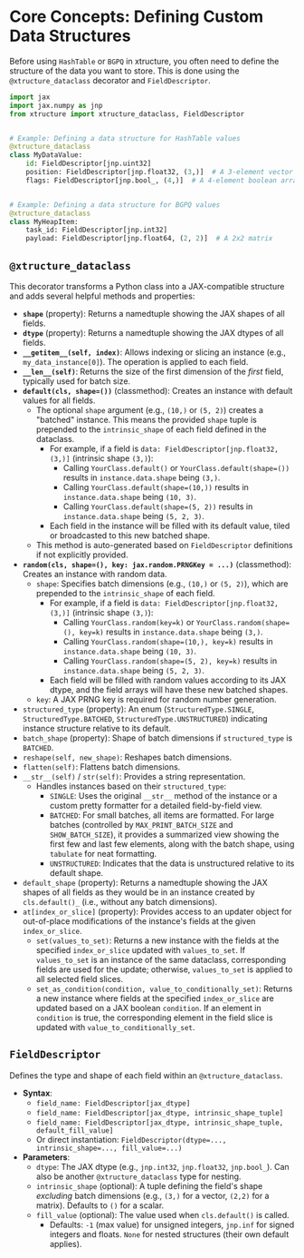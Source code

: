 # Core Concepts: Defining Custom Data Structures

Before using `HashTable` or `BGPQ` in xtructure, you often need to define the structure of the data you want to store. This is done using the `@xtructure_dataclass` decorator and `FieldDescriptor`.

```python
import jax
import jax.numpy as jnp
from xtructure import xtructure_dataclass, FieldDescriptor


# Example: Defining a data structure for HashTable values
@xtructure_dataclass
class MyDataValue:
    id: FieldDescriptor[jnp.uint32]
    position: FieldDescriptor[jnp.float32, (3,)]  # A 3-element vector
    flags: FieldDescriptor[jnp.bool_, (4,)]  # A 4-element boolean array


# Example: Defining a data structure for BGPQ values
@xtructure_dataclass
class MyHeapItem:
    task_id: FieldDescriptor[jnp.int32]
    payload: FieldDescriptor[jnp.float64, (2, 2)]  # A 2x2 matrix
```

## `@xtructure_dataclass`

This decorator transforms a Python class into a JAX-compatible structure and adds several helpful methods and properties:

*   **`shape`** (property): Returns a namedtuple showing the JAX shapes of all fields.
*   **`dtype`** (property): Returns a namedtuple showing the JAX dtypes of all fields.
*   **`__getitem__(self, index)`**: Allows indexing or slicing an instance (e.g., `my_data_instance[0]`). The operation is applied to each field.
*   **`__len__(self)`**: Returns the size of the first dimension of the *first* field, typically used for batch size.
*   **`default(cls, shape=())`** (classmethod): Creates an instance with default values for all fields.
    *   The optional `shape` argument (e.g., `(10,)` or `(5, 2)`) creates a "batched" instance. This means the provided `shape` tuple is prepended to the `intrinsic_shape` of each field defined in the dataclass.
        *   For example, if a field is `data: FieldDescriptor[jnp.float32, (3,)]` (intrinsic shape `(3,)`):
            *   Calling `YourClass.default()` or `YourClass.default(shape=())` results in `instance.data.shape` being `(3,)`.
            *   Calling `YourClass.default(shape=(10,))` results in `instance.data.shape` being `(10, 3)`.
            *   Calling `YourClass.default(shape=(5, 2))` results in `instance.data.shape` being `(5, 2, 3)`.
        *   Each field in the instance will be filled with its default value, tiled or broadcasted to this new batched shape.
    *   This method is auto-generated based on `FieldDescriptor` definitions if not explicitly provided.
*   **`random(cls, shape=(), key: jax.random.PRNGKey = ...)`** (classmethod): Creates an instance with random data.
    *   `shape`: Specifies batch dimensions (e.g., `(10,)` or `(5, 2)`), which are prepended to the `intrinsic_shape` of each field.
        *   For example, if a field is `data: FieldDescriptor[jnp.float32, (3,)]` (intrinsic shape `(3,)`):
            *   Calling `YourClass.random(key=k)` or `YourClass.random(shape=(), key=k)` results in `instance.data.shape` being `(3,)`.
            *   Calling `YourClass.random(shape=(10,), key=k)` results in `instance.data.shape` being `(10, 3)`.
            *   Calling `YourClass.random(shape=(5, 2), key=k)` results in `instance.data.shape` being `(5, 2, 3)`.
        *   Each field will be filled with random values according to its JAX dtype, and the field arrays will have these new batched shapes.
    *   `key`: A JAX PRNG key is required for random number generation.
*   `structured_type` (property): An enum (`StructuredType.SINGLE`, `StructuredType.BATCHED`, `StructuredType.UNSTRUCTURED`) indicating instance structure relative to its default.
*   `batch_shape` (property): Shape of batch dimensions if `structured_type` is `BATCHED`.
*   `reshape(self, new_shape)`: Reshapes batch dimensions.
*   `flatten(self)`: Flattens batch dimensions.
*   `__str__(self)` / `str(self)`: Provides a string representation.
    *   Handles instances based on their `structured_type`:
        *   `SINGLE`: Uses the original `__str__` method of the instance or a custom pretty formatter for a detailed field-by-field view.
        *   `BATCHED`: For small batches, all items are formatted. For large batches (controlled by `MAX_PRINT_BATCH_SIZE` and `SHOW_BATCH_SIZE`), it provides a summarized view showing the first few and last few elements, along with the batch shape, using `tabulate` for neat formatting.
        *   `UNSTRUCTURED`: Indicates that the data is unstructured relative to its default shape.
*   `default_shape` (property): Returns a namedtuple showing the JAX shapes of all fields as they would be in an instance created by `cls.default()_` (i.e., without any batch dimensions).
*   `at[index_or_slice]` (property): Provides access to an updater object for out-of-place modifications of the instance's fields at the given `index_or_slice`.
    *   `set(values_to_set)`: Returns a new instance with the fields at the specified `index_or_slice` updated with `values_to_set`. If `values_to_set` is an instance of the same dataclass, corresponding fields are used for the update; otherwise, `values_to_set` is applied to all selected field slices.
    *   `set_as_condition(condition, value_to_conditionally_set)`: Returns a new instance where fields at the specified `index_or_slice` are updated based on a JAX boolean `condition`. If an element in `condition` is true, the corresponding element in the field slice is updated with `value_to_conditionally_set`.

## `FieldDescriptor`

Defines the type and shape of each field within an `@xtructure_dataclass`.

*   **Syntax**:
    *   `field_name: FieldDescriptor[jax_dtype]`
    *   `field_name: FieldDescriptor[jax_dtype, intrinsic_shape_tuple]`
    *   `field_name: FieldDescriptor[jax_dtype, intrinsic_shape_tuple, default_fill_value]`
    *   Or direct instantiation: `FieldDescriptor(dtype=..., intrinsic_shape=..., fill_value=...)`
*   **Parameters**:
    *   `dtype`: The JAX dtype (e.g., `jnp.int32`, `jnp.float32`, `jnp.bool_`). Can also be another `@xtructure_dataclass` type for nesting.
    *   `intrinsic_shape` (optional): A tuple defining the field's shape *excluding* batch dimensions (e.g., `(3,)` for a vector, `(2,2)` for a matrix). Defaults to `()` for a scalar.
    *   `fill_value` (optional): The value used when `cls.default()` is called.
        *   Defaults: `-1` (max value) for unsigned integers, `jnp.inf` for signed integers and floats. `None` for nested structures (their own default applies).
